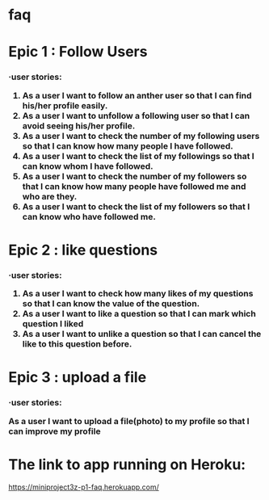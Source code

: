 # faq

# Epic 1 : Follow Users
    
<h3> ·user stories:
    
 1. As a user I want to follow an anther user so that I can find his/her profile easily.
 2. As a user I want to unfollow a following user so that I can avoid seeing his/her profile.
 3. As a user I want to check the number of my following users so that I can know how many people I have followed.
 4. As a user I want to check the list of my followings so that I can know whom I have followed.
 5. As a user I want to check the number of my followers so that I can know how many people have followed me and who are they.
 6. As a user I want to check the list of my followers so that I can know who have followed me.
 
# Epic 2 : like questions

<h3> ·user stories:
    
 1. As a user I want to check how many likes of my questions so that I can know the value of the question.
 2. As a user I want to like a question so that I can mark which question I liked
 3. As a user I want to unlike a question so that I can cancel the like to this question before.
 
 # Epic 3 : upload a file
 
 <h3> ·user stories:
    
 As a user I want to upload a file(photo) to my profile so that I can improve my profile
 
 
 # The link to app running on Heroku:
 https://miniproject3z-p1-faq.herokuapp.com/
 
